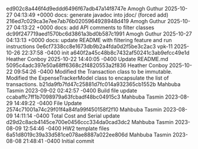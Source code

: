ed902c8a446f4d9eddd6496f67adb47a14f8747e Amogh Guthur 2025-10-27 04:13:49 +0000 docs: generate javadoc into jdoc/ (forced add)
216ed7c029ca3e7ee7ab76b0205964928948d419 Amogh Guthur 2025-10-27 04:13:22 +0000 docs: add API comments to filter classes
dc99f247719aed1570bc6d3861a3bd0b587c1991 Amogh Guthur 2025-10-27 04:13:13 +0000 docs: update README with filtering feature and run instructions
0e6cf7338cc8e1673db9b2a4fda0d2f5be3c2ac3 vpk-11 2025-10-26 22:37:58 -0400 init
a640f2a45c48b8c7432af50241c3ab9efcc49e1d Heather Conboy 2025-10-22 14:40:05 -0400 Update README.md
5095c4adc397e50a68ff6368c2f4820553a2f836 Heather Conboy 2025-10-22 09:54:26 -0400 Modified the Transaction class to be immutable. Modified the ExpenseTrackerModel class to encapsulate the list of transactions.
b21da9fb7fd47c25881d7fc014a932365cb1552b Mahbuba Tasmin 2023-09-02 02:42:57 -0400 Build file update
ccabaffc7ff1b7098979a63fcbadf48bc04915c3 Mahbuba Tasmin 2023-08-29 14:49:22 -0400 File Update
2574c71001a74c29f01f4a84fa99f450158f2f10 Mahbuba Tasmin 2023-08-09 14:11:14 -0400 Total Cost and Serial update
d29d2c8acb4145ce700e0456ccc334da0cad3dc2 Mahbuba Tasmin 2023-08-09 12:54:46 -0400 HW2 template files
6a51d8019c39a33d581ce078ae8887a022ee806d Mahbuba Tasmin 2023-08-08 21:48:41 -0400 Initial commit